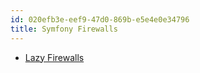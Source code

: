 ```yaml
---
id: 020efb3e-eef9-47d0-869b-e5e4e0e34796
title: Symfony Firewalls
---
```


-   [Lazy Firewalls](20201113183038-lazy_firewalls)
